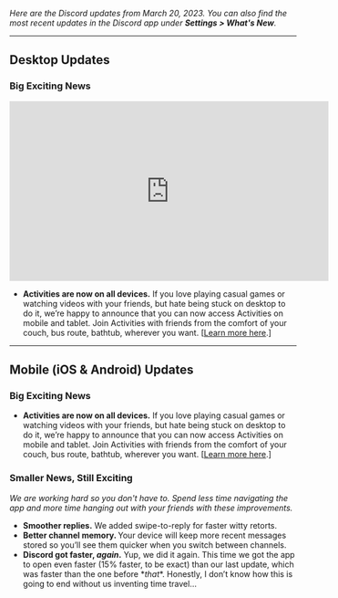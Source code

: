 <div class="column-4 w-col w-col-8 w-col-stack">
    <div id="heading-1" class="rich-wrapper">
        <div class="blog-post-content w-richtext">
            <p>‍<em>Here are the Discord updates from March 20, 2023. You can also find the most recent updates in the Discord app under </em><strong><em>Settings &gt; What's New</em></strong><em>.</em></p>
            <div class="w-embed">
                <hr class="hr-style">
            </div>
            <h2>Desktop Updates</h2>
            <h3><strong>Big Exciting News<br></strong></h3>
            <div class="w-embed w-iframe">
                <center><iframe width="560" height="315" src="https://www.youtube.com/embed/hE87_XVPNFE" title="YouTube video player" frameborder="0" allow="accelerometer; autoplay; clipboard-write; encrypted-media; gyroscope; picture-in-picture; web-share" allowfullscreen=""></iframe></center>
            </div>
            <ul role="list">
                <li>‍<strong>Activities are now on all devices.</strong> If you love playing casual games or watching videos with your friends, but hate being stuck on desktop to do it, we’re happy to announce that you can now access Activities on mobile and tablet. Join Activities with friends from the comfort of your couch, bus route, bathtub, wherever you want. [<a href="https://discord.com/blog/server-activities-games-voice-watch-together">Learn more here</a>.]</li>
            </ul>
        </div>
    </div>
    <div class="btn-wrapper w-condition-invisible"><a href="#" class="btn-blog w-dyn-bind-empty w-button"></a></div>
    <div id="heading-2" class="rich-wrapper">
        <div class="blog-post-content w-richtext">
            <div class="w-embed">
                <hr class="hr-style">
            </div>
            <h2>Mobile (iOS &amp; Android) Updates</h2>
            <h3>‍<strong>Big Exciting News<br></strong></h3>
            <ul role="list">
                <li>‍<strong>Activities are now on all devices.</strong> If you love playing casual games or watching videos with your friends, but hate being stuck on desktop to do it, we’re happy to announce that you can now access Activities on mobile and tablet. Join Activities with friends from the comfort of your couch, bus route, bathtub, wherever you want. [<a href="https://discord.com/blog/server-activities-games-voice-watch-together">Learn more here</a>.]</li>
            </ul>
            <h3><strong>Smaller News, Still Exciting</strong></h3>
            <p><em>We are working hard so you don't have to. Spend less time navigating the app and more time hanging out with your friends with these improvements.</em></p>
            <ul role="list">
                <li>‍<strong>Smoother replies.</strong> We added swipe-to-reply for faster witty retorts.<strong>‍</strong></li>
                <li><strong>Better channel memory. </strong>Your device will keep more recent messages stored so you’ll see them quicker when you switch between channels.</li>
                <li>‍<strong>Discord got faster, <em>again</em>.</strong> Yup, we did it again. This time we got the app to open even faster (15% faster, to be exact) than our last update, which was faster than the one before *<em>that</em>*. Honestly, I don’t know how this is going to end without us inventing time travel…</li>
            </ul>
        </div>
    </div>
    <div id="heading-3" class="rich-wrapper">
        <div class="blog-post-content w-dyn-bind-empty w-richtext"></div>
    </div>
    <div id="heading-4" class="rich-wrapper">
        <div class="blog-post-content w-dyn-bind-empty w-richtext"></div>
    </div>
    <div id="heading-5" class="rich-wrapper">
        <div class="blog-post-content w-dyn-bind-empty w-richtext"></div>
    </div>
    <div id="heading-6" class="rich-wrapper">
        <div class="blog-post-content w-dyn-bind-empty w-richtext"></div>
    </div>
    <div id="heading-7" class="rich-wrapper">
        <div class="blog-post-content w-dyn-bind-empty w-richtext"></div>
    </div>
    <div id="heading-8" class="rich-wrapper">
        <div class="blog-post-content w-dyn-bind-empty w-richtext"></div>
    </div>
    <div id="heading-9" class="rich-wrapper">
        <div class="blog-post-content w-dyn-bind-empty w-richtext"></div>
    </div>
    <div id="heading-10" class="rich-wrapper">
        <div class="blog-post-content w-dyn-bind-empty w-richtext"></div>
    </div>
</div>